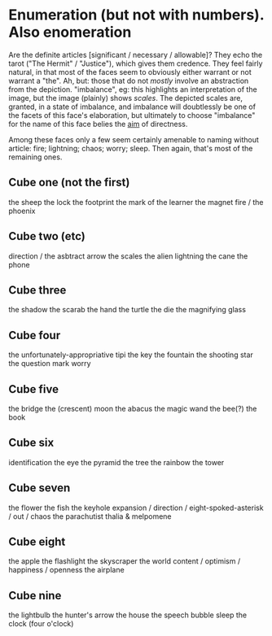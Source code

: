 # Enumeration (but not with numbers). Also enomeration

Are the definite articles [significant / necessary / allowable]? They echo the tarot ("The Hermit" / "Justice"), which gives them credence. They feel fairly natural, in that most of the faces seem to obviously either warrant or not warrant a "the". Ah, but: those that do not _mostly_ involve an abstraction from the depiction. "imbalance", eg: this highlights an interpretation of the image, but the image (plainly) shows _scales_. The depicted scales are, granted, in a state of imbalance, and imbalance will doubtlessly be one of the facets of this face's elaboration, but ultimately to choose "imbalance" for the name of this face belies the [aim](aims.md) of directness.

Among these faces only a few seem certainly amenable to naming without article: fire; lightning; chaos; worry; sleep. Then again, that's most of the remaining ones.

## Cube one (not the first)

the sheep
the lock
the footprint
the mark of the learner
the magnet
fire / the phoenix

## Cube two (etc)

direction / the asbtract arrow
the scales
the alien
lightning
the cane
the phone

## Cube three

the shadow
the scarab
the hand
the turtle
the die
the magnifying glass

## Cube four
the unfortunately-appropriative tipi
the key
the fountain
the shooting star
the question mark
worry

## Cube five
the bridge
the (crescent) moon
the abacus
the magic wand
the bee(?)
the book

## Cube six
identification
the eye
the pyramid
the tree
the rainbow
the tower

## Cube seven
the flower
the fish
the keyhole
expansion / direction / eight-spoked-asterisk / out / chaos
the parachutist
thalia & melpomene

## Cube eight
the apple
the flashlight
the skyscraper
the world
content / optimism / happiness / openness
the airplane

## Cube nine
the lightbulb
the hunter's arrow
the house
the speech bubble
sleep
the clock (four o'clock)
